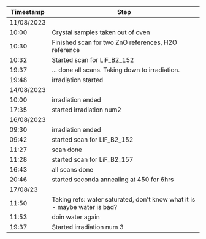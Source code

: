 Timestamp | Step
--- | ---
11/08/2023 | 
10:00 | Crystal samples taken out of oven
10:30 | Finished scan for two ZnO references, H2O reference
10:32 | Started scan for LiF_B2_152
19:37 | ... done all scans. Taking down to irradiation.
19:48 | irradiation started
14/08/2023 | 
10:00 | irradiation ended
17:35 | started irradiation num2
16/08/2023 |
09:30 | irradiation ended
09:42 | started scan for LiF_B2_152
11:27 | scan done
11:28 | started scan for LiF_B2_157
16:43 | all scans done
20:46 | started seconda annealing at 450 for 6hrs
17/08/23 | 
11:50 | Taking refs: water saturated, don't know what it is - maybe water is bad?
11:53 | doin water again
19:37 | Started irradiation num 3